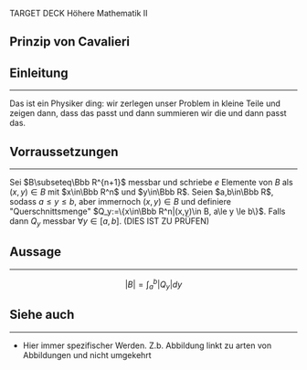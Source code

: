 
TARGET DECK
Höhere Mathematik II

Prinzip von Cavalieri
--
## Einleitung
***
Das ist ein Physiker ding: wir zerlegen unser Problem in kleine Teile und zeigen dann, dass das passt und dann summieren wir die und dann passt das.
## Vorraussetzungen
***
Sei $B\subseteq\Bbb R^{n+1}$ messbar und schriebe $e$ Elemente von $B$ als $(x,y)\in B$ mit $x\in\Bbb R^n$ und $y\in\Bbb R$.
Seien $a,b\in\Bbb R$, sodass $a\le y \le b$, aber immernoch $(x,y)\in B$ und definiere "Querschnittsmenge" $Q_y:=\{x\in\Bbb R^n|(x,y)\in B, a\le y \le b\}$.
Falls dann $Q_y$ messbar $\forall y\in[a,b]$. (DIES IST ZU PRÜFEN)
## Aussage
***
$$|B|=\int_a^b|Q_y|dy$$
## Siehe auch
***
* Hier immer spezifischer Werden. Z.b. Abbildung linkt zu arten von Abbildungen und nicht umgekehrt